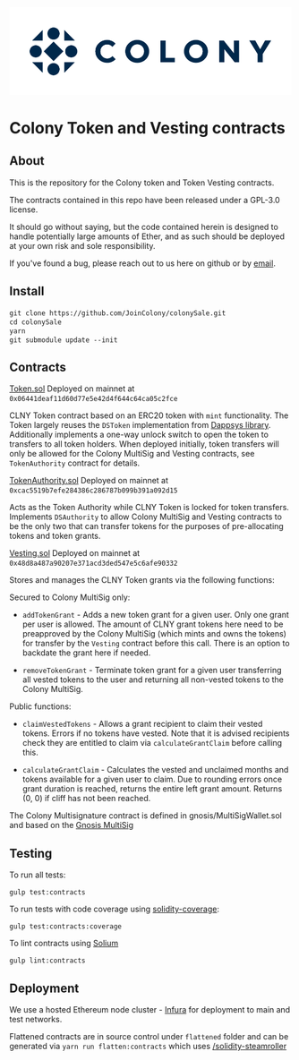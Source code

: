 ![Colony Logo](./horizontal_color.png)

# Colony Token and Vesting contracts

## About

This is the repository for the Colony token and Token Vesting contracts.

The contracts contained in this repo have been released under a GPL-3.0 license. 

It should go without saying, but the code contained herein is designed to handle potentially large amounts of Ether, and as such should be deployed at your own risk and sole responsibility.  

If you've found a bug, please reach out to us here on github or by [email](mailto:hello@colony.io).

## Install

```
git clone https://github.com/JoinColony/colonySale.git
cd colonySale
yarn
git submodule update --init
```

## Contracts

[Token.sol](./contracts/Token.sol)
Deployed on mainnet at `0x06441deaf11d60d77e5e42d4f644c64ca05c2fce`

CLNY Token contract based on an ERC20 token with `mint` functionality. The Token largely reuses the `DSToken` implementation from [Dappsys library](https://github.com/dapphub/dappsys). Additionally implements a one-way unlock switch to open the token to transfers to all token holders. When deployed initially, token transfers will only be allowed for the Colony MultiSig and Vesting contracts, see `TokenAuthority` contract for details. 

[TokenAuthority.sol](./contracts/TokenAuthority.sol)
Deployed on mainnet at `0xcac5519b7efe284386c286787b099b391a092d15`

Acts as the Token Authority while CLNY Token is locked for token transfers. Implements `DSAuthority` to allow Colony MultiSig and Vesting contracts to be the only two that can transfer tokens for the purposes of pre-allocating tokens and token grants.

[Vesting.sol](./contracts/Vesting.sol) 
Deployed on mainnet at `0x48d8a487a90207e371acd3ded547e5c6afe90332`

Stores and manages the CLNY Token grants via the following functions:

Secured to Colony MultiSig only:
* `addTokenGrant` - Adds a new token grant for a given user. Only one grant per user is allowed. The amount of CLNY grant tokens here need to be preapproved by the Colony MultiSig (which mints and owns the tokens) for transfer by the `Vesting` contract before this call. There is an option to backdate the grant here if needed.

* `removeTokenGrant` - Terminate token grant for a given user transferring all vested tokens to the user and returning all non-vested tokens to the Colony MultiSig.

Public functions:
* `claimVestedTokens` - Allows a grant recipient to claim their vested tokens. Errors if no tokens have vested. Note that it is advised recipients check they are entitled to claim via `calculateGrantClaim` before calling this.

* `calculateGrantClaim` - Calculates the vested and unclaimed months and tokens available for a given user to claim. Due to rounding errors once grant duration is reached, returns the entire left grant amount. Returns (0, 0) if cliff has not been reached.

The Colony Multisignature contract is defined in gnosis/MultiSigWallet.sol and based on the [Gnosis MultiSig](https://github.com/gnosis/MultiSigWallet)

## Testing

To run all tests:
```
gulp test:contracts
```
To run tests with code coverage using [solidity-coverage](https://github.com/sc-forks/solidity-coverage):
```
gulp test:contracts:coverage
```
To lint contracts using [Solium](https://github.com/duaraghav8/Solium)
```
gulp lint:contracts
```

## Deployment

We use a hosted Ethereum node cluster - [Infura](https://infura.io) for deployment to main and test networks.

Flattened contracts are in source control under `flattened` folder and can be generated via `yarn run flatten:contracts` which uses [/solidity-steamroller](https://github.com/JoinColony/solidity-steamroller)
